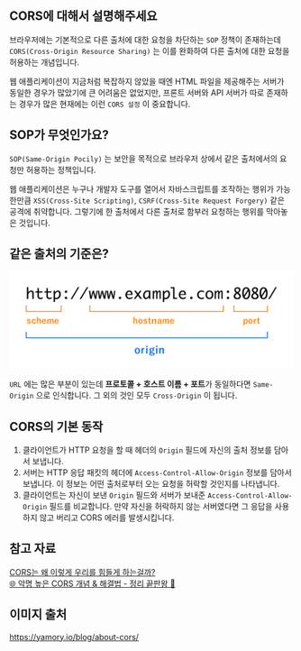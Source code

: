 ## CORS에 대해서 설명해주세요
브라우저에는 기본적으로 다른 출처에 대한 요청을 차단하는 `SOP` 정책이 존재하는데 `CORS(Cross-Origin Resource Sharing)` 는 이를 완화하여 다른 출처에 대한 요청을 허용하는 개념입니다.

웹 애플리케이션이 지금처럼 복잡하지 않았을 때엔 HTML 파일을 제공해주는 서버가 동일한 경우가 많았기에 큰 어려움은 없었지만, 프론트 서버와 API 서버가 따로 존재하는 경우가 많은 현재에는 이런 `CORS 설정` 이 중요합니다.

## SOP가 무엇인가요?
`SOP(Same-Origin Pocily)` 는 보안을 목적으로 브라우저 상에서 같은 출처에서의 요청만 허용하는 정책입니다.

웹 애플리케이션은 누구나 개발자 도구를 열어서 자바스크립트를 조작하는 행위가 가능한만큼 `XSS(Cross-Site Scripting)`, `CSRF(Cross-Site Request Forgery)` 같은 공격에 취약합니다. 그렇기에 한 출처에서 다른 출처로 함부러 요청하는 행위를 막아놓은 것입니다.

## 같은 출처의 기준은?
![](./이상훈/./same-origin.png)  

`URL` 에는 많은 부분이 있는데 **프로토콜 + 호스트 이름 + 포트**가 동일하다면 `Same-Origin` 으로 인식합니다. 그 외의 것인 모두 `Cross-Origin` 이 됩니다.  

## CORS의 기본 동작
1. 클라이언트가 HTTP 요청을 할 때 헤더의 `Origin` 필드에 자신의 출처 정보를 담아서 보냅니다.  
2. 서버는 HTTP 응답 패킷의 헤더에 `Access-Control-Allow-Origin` 정보를 담아서 보냅니다. 이 정보는 어떤 출처로부터 오는 요청을 허락할 것인지를 나타냅니다.  
3. 클라이언트는 자신이 보낸 `Origin` 필드와 서버가 보내준 `Access-Control-Allow-Origin` 필드를 비교합니다. 만약 자신을 허락하지 않는 서버였다면 그 응답을 사용하지 않고 버리고 CORS 에러를 발생시킵니다.  

## 참고 자료
[CORS는 왜 이렇게 우리를 힘들게 하는걸까?](https://evan-moon.github.io/2020/05/21/about-cors/)  
[🌐 악명 높은 CORS 개념 & 해결법 - 정리 끝판왕 👏](https://inpa.tistory.com/entry/WEB-%F0%9F%93%9A-CORS-%F0%9F%92%AF-%EC%A0%95%EB%A6%AC-%ED%95%B4%EA%B2%B0-%EB%B0%A9%EB%B2%95-%F0%9F%91%8F)

## 이미지 출처
https://yamory.io/blog/about-cors/
